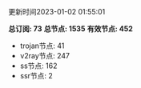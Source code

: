 更新时间2023-01-02 01:55:01

**总订阅: 73**
**总节点: 1535**
**有效节点: 452**
- trojan节点: 41
- v2ray节点: 247
- ss节点: 162
- ssr节点: 2
